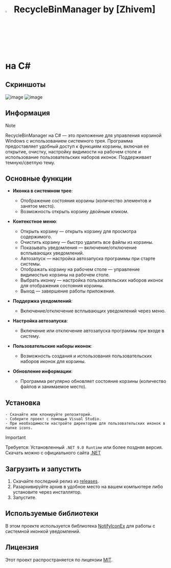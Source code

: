 #  <img src="https://github.com/zhivem/RecycleBinManagerC/blob/main/RecycleBinManager/RecycleBinManager.ico" width="4%" height="4%"> RecycleBinManager by [Zhivem] на C#

## Скриншоты 

![image](https://github.com/user-attachments/assets/9a07622c-2113-4f64-8ccf-1807a74d5c0b)
![image](https://github.com/user-attachments/assets/63d9c545-de2a-4c24-8ef4-e7a7fc5ae468)

## Информация

> [!NOTE]
> RecycleBinManager на C# — это приложение для управления корзиной Windows с использованием системного трея. Программа предоставляет удобный доступ к функциям корзины, включая ее открытие, очистку, настройку видимости на рабочем столе и использование пользовательских наборов иконок. Поддерживает темную/светлую тему. 

## Основные функции

- **Иконка в системном трее**:

    - Отображение состояния корзины (количество элементов и занятое место).
    - Возможность открыть корзину двойным кликом.

- **Контекстное меню**:

    - Открыть корзину — открыть корзину для просмотра содержимого.
    - Очистить корзину — быстро удалить все файлы из корзины.
    - Показывать уведомления — включение/отключение всплывающих уведомлений.
    - Автозапуск — настройка автозапуска программы при старте системы.
    - Отображать корзину на рабочем столе — управление видимостью корзины на рабочем столе.
    - Выбрать иконку — настройка пользовательских наборов иконок для отображения состояния корзины.
    - Выход — завершение работы приложения.

- **Поддержка уведомлений**:

    - Включение/отключение всплывающих уведомлений через меню.

- **Настройка автозапуска**:

    - Включение или отключение автозапуска программы при входе в систему.

- **Пользовательские наборы иконок**:

    - Возможность создания и использования пользовательских наборов иконок для корзины.

- **Обновление информации**:
    - Программа регулярно обновляет состояние корзины (количество файлов и занимаемое место).

## Установка

    - Скачайте или клонируйте репозиторий.
    - Соберите проект с помощью Visual Studio.
    - При необходимости настройте директорию для пользовательских иконок в папке icons.
    
> [!IMPORTANT]
>  Требуется: Установленный `.NET 9.0 Runtime` или более поздняя версия. Скачать можно с официального сайта [.NET](https://dotnet.microsoft.com/ru-ru/download)

## Загрузить и запустить

1. Скачайте последний релиз из [releases](https://github.com/zhivem/RecycleBinManagerC/releases).
2. Разархивируйте архив в удобное место на вашем компьютере либо установите через инсталлятор.
3. Запустите.

## Используемые библиотеки

В этом проекте используется библиотека [NotifyIconEx](https://github.com/lemutec/NotifyIconEx) для работы с системной иконкой уведомлений.

## Лицензия

Этот проект распространяется по лицензии [MIT](https://choosealicense.com/licenses/mit/).
